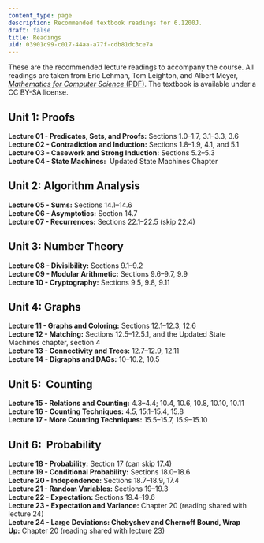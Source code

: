 ```yaml
---
content_type: page
description: Recommended textbook readings for 6.1200J.
draft: false
title: Readings
uid: 03901c99-c017-44aa-a77f-cdb81dc3ce7a
---
```

These are the recommended lecture readings to accompany the course. All readings are taken from Eric Lehman, Tom Leighton, and Albert Meyer, [*Mathematics for Computer Science* (PDF)](https://courses.csail.mit.edu/6.042/spring18/mcs.pdf). The textbook is available under a CC BY-SA license.

## Unit 1: Proofs    

**Lecture 01 - Predicates, Sets, and Proofs:** Sections 1.0–1.7, 3.1–3.3, 3.6      
**Lecture 02 - Contradiction and Induction:** Sections 1.8–1.9, 4.1, and 5.1      
**Lecture 03 - Casework and Strong Induction:** Sections 5.2–5.3      
**Lecture 04 - State Machines:**  Updated State Machines Chapter

## Unit 2: Algorithm Analysis    

**Lecture 05 - Sums:** Sections 14.1–14.6      
**Lecture 06 - Asymptotics:** Section 14.7      
**Lecture 07 - Recurrences:** Sections 22.1–22.5 (skip 22.4)

## Unit 3: Number Theory    

**Lecture 08 - Divisibility:** Sections 9.1–9.2      
**Lecture 09 - Modular Arithmetic:** Sections 9.6–9.7, 9.9      
**Lecture 10 - Cryptography:** Sections 9.5, 9.8, 9.11

## Unit 4: Graphs    

**Lecture 11 - Graphs and Coloring:** Sections 12.1–12.3, 12.6      
**Lecture 12 - Matching:** Sections 12.5–12.5.1, and the Updated State Machines chapter, section 4      
**Lecture 13 - Connectivity and Trees:** 12.7–12.9, 12.11      
**Lecture 14 - Digraphs and DAGs:** 10–10.2, 10.5

## Unit 5:  Counting    

**Lecture 15 - Relations and Counting:** 4.3–4.4; 10.4, 10.6, 10.8, 10.10, 10.11      
**Lecture 16 - Counting Techniques:** 4.5, 15.1–15.4, 15.8      
**Lecture 17 - More Counting Techniques:** 15.5–15.7, 15.9–15.10

## Unit 6:  Probability    

**Lecture 18 - Probability:** Section 17 (can skip 17.4)      
**Lecture 19 - Conditional Probability:** Sections 18.0–18.6      
**Lecture 20 - Independence:** Sections 18.7–18.9, 17.4      
**Lecture 21 - Random Variables:** Sections 19–19.3      
**Lecture 22 - Expectation:** Sections 19.4–19.6      
**Lecture 23 - Expectation and Variance:** Chapter 20 (reading shared with lecture 24)      
**Lecture 24 - Large Deviations: Chebyshev and Chernoff Bound, Wrap Up:** Chapter 20 (reading shared with lecture 23)